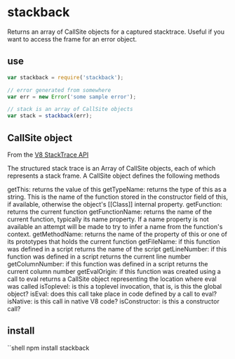 # stackback

Returns an array of CallSite objects for a captured stacktrace. Useful if you want to access the frame for an error object.

## use

```javascript
var stackback = require('stackback');

// error generated from somewhere
var err = new Error('some sample error');

// stack is an array of CallSite objects
var stack = stackback(err);
```

## CallSite object

From the [V8 StackTrace API](https://code.google.com/p/v8/wiki/JavaScriptStackTraceApi)

The structured stack trace is an Array of CallSite objects, each of which represents a stack frame. A CallSite object defines the following methods

getThis: returns the value of this
getTypeName: returns the type of this as a string. This is the name of the function stored in the constructor field of this, if available, otherwise the object's [[Class]] internal property.
getFunction: returns the current function
getFunctionName: returns the name of the current function, typically its name property. If a name property is not available an attempt will be made to try to infer a name from the function's context.
getMethodName: returns the name of the property of this or one of its prototypes that holds the current function
getFileName: if this function was defined in a script returns the name of the script
getLineNumber: if this function was defined in a script returns the current line number
getColumnNumber: if this function was defined in a script returns the current column number
getEvalOrigin: if this function was created using a call to eval returns a CallSite object representing the location where eval was called
isToplevel: is this a toplevel invocation, that is, is this the global object?
isEval: does this call take place in code defined by a call to eval?
isNative: is this call in native V8 code?
isConstructor: is this a constructor call?

## install

``shell
npm install stackback
```
